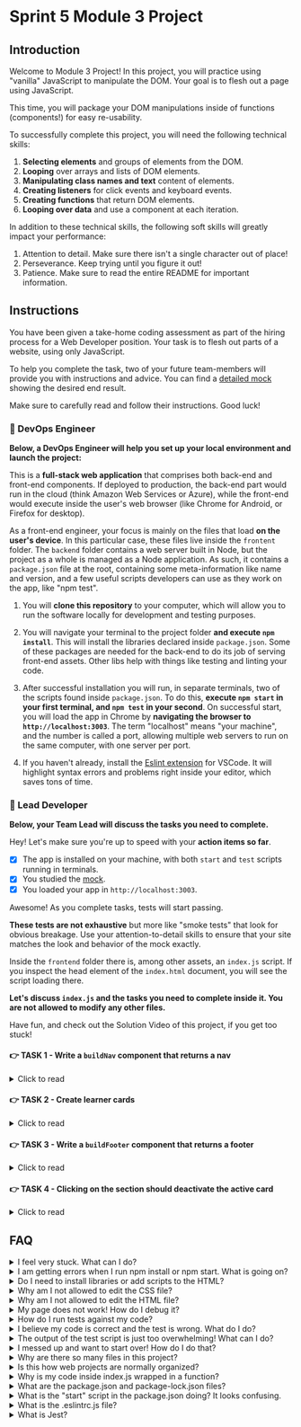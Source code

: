 # Sprint 5 Module 3 Project

## Introduction

Welcome to Module 3 Project! In this project, you will practice using "vanilla" JavaScript to manipulate the DOM. Your goal is to flesh out a page using JavaScript.

This time, you will package your DOM manipulations inside of functions (components!) for easy re-usability.

To successfully complete this project, you will need the following technical skills:

1. **Selecting elements** and groups of elements from the DOM.
1. **Looping** over arrays and lists of DOM elements.
1. **Manipulating class names and text** content of elements.
1. **Creating listeners** for click events and keyboard events.
1. **Creating functions** that return DOM elements.
1. **Looping over data** and use a component at each iteration.

In addition to these technical skills, the following soft skills will greatly impact your performance:

1. Attention to detail. Make sure there isn't a single character out of place!
1. Perseverance. Keep trying until you figure it out!
1. Patience. Make sure to read the entire README for important information.

## Instructions

You have been given a take-home coding assessment as part of the hiring process for a Web Developer position. Your task is to flesh out parts of a website, using only JavaScript.

To help you complete the task, two of your future team-members will provide you with instructions and advice. You can find a [detailed mock](https://bloominstituteoftechnology.github.io/W_U2_S5M3_module_project/) showing the desired end result.

Make sure to carefully read and follow their instructions. Good luck!

### 💾 DevOps Engineer

**Below, a DevOps Engineer will help you set up your local environment and launch the project:**

This is a **full-stack web application** that comprises both back-end and front-end components. If deployed to production, the back-end part would run in the cloud (think Amazon Web Services or Azure), while the front-end would execute inside the user's web browser (like Chrome for Android, or Firefox for desktop).

As a front-end engineer, your focus is mainly on the files that load **on the user's device**. In this particular case, these files live inside the `frontent` folder. The `backend` folder contains a web server built in Node, but the project as a whole is managed as a Node application. As such, it contains a `package.json` file at the root, containing some meta-information like name and version, and a few useful scripts developers can use as they work on the app, like "npm test".

1. You will **clone this repository** to your computer, which will allow you to run the software locally for development and testing purposes.

1. You will navigate your terminal to the project folder **and execute `npm install`**. This will install the libraries declared inside `package.json`. Some of these packages are needed for the back-end to do its job of serving front-end assets. Other libs help with things like testing and linting your code.

1. After successful installation you will run, in separate terminals, two of the scripts found inside `package.json`. To do this, **execute `npm start` in your first terminal, and `npm test` in your second**. On successful start, you will load the app in Chrome by **navigating the browser to `http://localhost:3003`**. The term "localhost" means "your machine", and the number is called a port, allowing multiple web servers to run on the same computer, with one server per port.

1. If you haven't already, install the [Eslint extension](https://marketplace.visualstudio.com/items?itemName=dbaeumer.vscode-eslint) for VSCode. It will highlight syntax errors and problems right inside your editor, which saves tons of time.

### 🥷 Lead Developer

**Below, your Team Lead will discuss the tasks you need to complete.**

Hey! Let's make sure you're up to speed with your **action items so far**.

- [x] The app is installed on your machine, with both `start` and `test` scripts running in terminals.
- [x] You studied the [mock](https://bloominstituteoftechnology.github.io/W_U2_S5M3_module_project/).
- [x] You loaded your app in `http://localhost:3003`.

Awesome! As you complete tasks, tests will start passing.

**These tests are not exhaustive** but more like "smoke tests" that look for obvious breakage. Use your attention-to-detail skills to ensure that your site matches the look and behavior of the mock exactly.

Inside the `frontend` folder there is, among other assets, an `index.js` script. If you inspect the head element of the `index.html` document, you will see the script loading there.

**Let's discuss `index.js` and the tasks you need to complete inside it. You are not allowed to modify any other files.**

Have fun, and check out the Solution Video of this project, if you get too stuck!

#### 👉 TASK 1 - Write a `buildNav` component that returns a nav

<details>
  <summary>Click to read</summary>

  ---

Implement the `buildNav` function:

  1. It takes an array of objects as its argument, and returns a nav element.
  2. The array passed into the function contains the data needed to construct the nav.
  3. Each object in the array contains the data needed to construct a single anchor tag inside the nav.
  4. Each object contains `href`, `textContent` and `title` properties.

See below an example of a return value of `buildNav`, depending on the data passed into it:

```html
<nav>
  <a href="https://www.example.com" title="Go to the home page">Home</a>
  <a href="https://www.example.com/about" title="Learn more about our company">About</a>
  <a href="https://www.example.com/services" title="View our available services">Services</a>
  <a href="https://www.example.com/blog" title="Read our latest blog posts">Blog</a>
  <a href="https://www.example.com/contact" title="Get in touch with us">Contact</a>
</nav>
```

❗ After the `buildNav` function declaration you will see the function being used to create a nav and attach it to the DOM.

  ---

</details>

#### 👉 TASK 2 - Create learner cards

<details>
  <summary>Click to read</summary>

  ---

This task has too parts **2A** and **2B**:

- 2A is concerned with **implementing a function** `buildLearnerCard` that returns a single learner card.
- 2B is concerned with **utilizing the function** to create the learner cards and attaching them to the DOM.

**You will need to tackle 2A and 2B in parallel at the beginning:**

1. Begin **2A** by stubbing out a simple card by returning a `<div>WIP</div>` element from `buildLearnerCard`.
2. Switch to **2B** and loop over the `learners` array of data.
3. At each **iteration** of the loop generate a learner card using `buildLearnerCard`:

    - The first argument `buildLearnerCard` expects is the learner of interest in the current iteration of the loop.
    - The second argument is the whole `languages` array.

4. Also at each **iteration** of the loop you need to append the card to the `section` element inside the HTML.
5. Reload Chrome and see all your "WIPs" rendering inside the `section` element, one per learner.
6. Turn back to part **2A** and implement the function so that the structure returned from it looks like the following example:

    ```html
    <div class="learner-card">
      <p>Kenneth Fisher</p>
      <p>Learner ID: 24</p>
      <p>Date of Birth: 1990-01-01</p>
      <p>Favorite Language: Python</p>
    </div>
    ```

    ❗ Note that because of the styles applied in `styles.css`, some paragraphs will be hidden from view and you will have use Dev Tools to see them!

7. **To make the cards behave like the ones in the mock**, inside `buildLearnerCard` add a listener for click events on the card that does the following:

    1. Adds the class name 'active' to the clicked `div.learner-card`.
    2. Removes the 'active' class name from any other card that has it, if any.

  ---

</details>

#### 👉 TASK 3 - Write a `buildFooter` component that returns a footer

<details>
  <summary>Click to read</summary>

  ---

This task is more tedious but more straightforward than TASK 2! Implement the `buildFooter` function:

  1. It takes an object as its only argument, containing all the data needed to build the footer.
  2. The function returns a fully-built footer.
  3. Make sure that the email link works correctly and attempts to open an email client when clicked.

See below an example of a possible return value of `buildNav`, depending on the data passed into it:

```html
  <footer>
    <div class="company-info">
      <p class="company-name">Bloom Institute of Technology</p>
      <p class="address">123 Main Street, City, Country</p>
      <p class="contact-email">Email: <a href="mailto:info@example.com"> info@example.com</a></p>
    </div>
    <div class="social-media">
      <a href="https://twitter.com/example">Twitter</a>
      <a href="https://www.facebook.com/example">Facebook</a>
      <a href="https://www.instagram.com/example">Instagram</a>
    </div>
    <div>© BLOOM INSTITUTE OF TECHNOLOGY 2023</div>
  </footer>
```

❗ After the `buildFooter` function declaration you will find the function being used to create a nav and attach it to the DOM.

  ---

</details>

#### 👉 TASK 4 - Clicking on the section should deactivate the active card

<details>
  <summary>Click to read</summary>

  ---

Create the necessary code so that clicking on the `<section>` anywhere _outside of a car_ deactivates the active card if any. See this functionality in action in the mock.

  ---

</details>

## FAQ

<details>
  <summary>I feel very stuck. What can I do?</summary>

Check out the Solution Video for this project in your learning platform. In it, an industry expert will walk you through their thinking in detail while they solve the tasks. The Solution Videos are highly recommended even if you are not stuck: you will learn lots of tricks.

</details>

<details>
  <summary>I am getting errors when I run npm install or npm start. What is going on?</summary>

This project requires Node correctly installed on your computer in order to work. Your learning materials should have covered installation of Node. Sometimes Node can be installed but mis-configured. You can try executing `npm run fixit` (check `package.json` to see what this does), but if Node errors are recurrent, it indicates something is wrong with your machine or configuration, in which case you should request assistance from Staff.

</details>

<details>
  <summary>Do I need to install libraries or add scripts to the HTML?</summary>

No. Everything you need should be installed already.

</details>

<details>
  <summary>Why am I not allowed to edit the CSS file?</summary>

The CSS is the domain of a different team, and in this particular project we're not supposed to touch it. Do not use inline styles to get around this limitation! It will only make the CSS team angry. And believe us, you want CSS specialists happy because they can write CSS twenty times faster than you.

</details>

<details>
  <summary>Why am I not allowed to edit the HTML file?</summary>

This particular part of the product is a Single Page Application, so the HTML is mostly empty and the page is generated automatically using JavaScript and raw data. We would not want to manually edit HTML files in a website that changed all the time! It would be untenable.

</details>

<details>
  <summary>My page does not work! How do I debug it?</summary>

Save your changes, and reload the site in Chrome. If you have a syntax problem in your code, the app will print error messages in the Console. Focus on the first message. Place console logs right before the crash site (errors usually inform of the line number where the problem is originating) and see if your variables contain the data you think they do. If there are no errors but the page is not doing what it's supposed to, the debugging technique is similar: put console logs to ensure that the code you are working on is actually executing, and to check that all variables in the area hold the correct data.

</details>

<details>
  <summary>How do I run tests against my code?</summary>

Execute `npm test` in your terminal. If a particular test is giving you grief, don't jump straight to the code to try and fix it. Go to Chrome first, and make sure you can replicate the problem there. A problem we can reliably replicate is a problem mostly fixed.

</details>

<details>
  <summary>I believe my code is correct and the test is wrong. What do I do?</summary>

On occasion the test runner will get stuck. Use CTRL-C to kill the tests, and then `npm test` to launch them again. Try to reproduce the problem the test is complaining about by interacting with the site in Chrome, and do not code "to make the test happy". Code so that **your app does exactly what the mock does**. The tests are there for confirmation. Although it's possible that a particular test be flawed, statistically it's more likely that the bug is in your own code. Check all your texts to make sure they match the mock exactly! If the problem persists, please request assistance from Staff.

</details>

<details>
  <summary>The output of the test script is just too overwhelming! What can I do?</summary>

If you need to disable all tests except the one you are focusing on, edit the `mvp.test.js` file and, as an example, change `test('👉 focus on this', () => { etc })` to be `test.only('👉 focus on this', () => { etc })`. (Note the "only".)

</details>

<details>
  <summary>I messed up and want to start over! How do I do that?</summary>

**Do NOT delete your repository from GitHub!** Instead, commit _frequently_ as you work. Make a commit whenever you achieve _anything_ and the app isn't crashing in Chrome. This in practice creates restore points you can use should you wreak havoc with your app. If you find yourself in a mess, use `git reset --hard` to simply discard all changes to your code since your last commit. If you are dead-set on restarting the challenge from scratch, you can do this with Git as well, but it is advised that you request assistance from Staff.

</details>

<details>
  <summary>Why are there so many files in this project?</summary>

Although a small, "old-fashioned" website might be made of just HTML, CSS and JS files, these days we mostly manage projects with Node and its package manager, NPM. Node apps typically have a `package.json` file and several other configuration files placed at the root of the project. This project also includes automated tests and a web server, which adds a little bit of extra complexity and files.

</details>

<details>
  <summary>Is this how web projects are normally organized?</summary>

Web projects can be organized in a million ways, there aren't many standards. Some developers like the freedom, while others prefer to use opinionated frameworks, which can do a lot of magic but prescribe that folders and files be structured and named just so.

</details>

<details>
  <summary>Why is my code inside index.js wrapped in a function?</summary>

This way we can easily import your code as a single function in the `mvp.test.js` test suite. The export syntax is at the bottom of `index.js`.

</details>

<details>
  <summary>What are the package.json and package-lock.json files?</summary>

The `package.json` file contains meta-information about the project like its version number, scripts that the developer can execute, and a list of the dependencies that are downloaded when you execute `npm install`. There can be some wiggle room to allow newer versions of the dependencies to be installed, so the `package-lock.json` file, when present, makes sure the exact same versions of everything are used every time the project is installed from scratch.

</details>

<details>
  <summary>What is the "start" script in the package.json doing? It looks confusing.</summary>

Give ChatGPT the following input for a detailed breakdown:

```txt
Hello, I'm looking at a JavaScript project on GitHub, and inside the package.json file I am seeing the following "script":

"start": "fkill :3003 -s && node ./backend/server.js"

Can you explain in detail, but with simple terms, to an audience of inexperienced web developers, what the "start" script is doing?
```

</details>

<details>
  <summary>What is the .eslintrc.js file?</summary>

This file works in combination with the Eslint extension for VSCode to highlight syntax errors and problems in your code. By editing this file you can customize your linting rules.

</details>

<details>
  <summary>What is Jest?</summary>

Jest is a framework that allows you to write tests and execute them, to alert you very quickly of problems with the code. Jest can do in seconds what an entire Quality Assurance team would take hours or even days. In the context of the Sprint Challenge, Jest is used to check your code against specification and give you a grade (% of tests passing).

</details>
